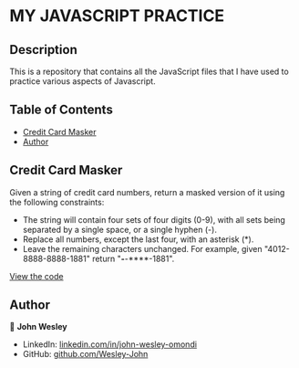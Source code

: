 # MY JAVASCRIPT PRACTICE

## Description

This is a repository that contains all the JavaScript files that I have used to practice various aspects of Javascript.

## Table of Contents

- [Credit Card Masker](#credit-card-masker)
- [Author](#author)

## Credit Card Masker

Given a string of credit card numbers, return a masked version of it using the following constraints:

- The string will contain four sets of four digits (0-9), with all sets being separated by a single space, or a single hyphen (-).
- Replace all numbers, except the last four, with an asterisk (*).
- Leave the remaining characters unchanged.
For example, given "4012-8888-8888-1881" return "****-****-****-1881".

[View the code](cardMasker.js)

## Author

👤 **John Wesley**  

- LinkedIn: [linkedin.com/in/john-wesley-omondi](www.linkedin.com/in/john-wesley-omondi)  
- GitHub: [github.com/Wesley-John](https://github.com/Wesley-John)

